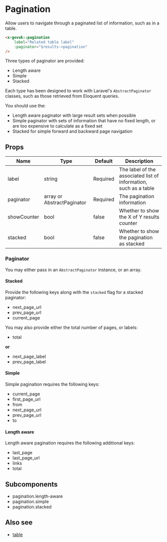 # Pagination

Allow users to navigate through a paginated list of information, such as in a table.

```html
<x-govuk::pagination
    label="Related table label"
    :paginator="$results->pagination"
/>
```

Three types of paginator are provided:

* Length aware
* Simple
* Stacked

Each type has been designed to work with Laravel's `AbstractPaginator` classes, such as those retrieved from Eloquent queries.

You should use the:

* Length aware paginator with large result sets when possible
* Simple paginator with sets of information that have no fixed length, or are too expensive to calculate as a fixed set
* Stacked for simple forward and backward page navigation

## Props

| Name        | Type                       | Default  | Description                                                      |
|-------------|----------------------------|----------|------------------------------------------------------------------|
| label       | string                     | Required | The label of the associated list of information, such as a table |
| paginator   | array or AbstractPaginator | Required | The pagination information                                       |
| showCounter | bool                       | false    | Whether to show the X of Y results counter                       |
| stacked     | bool                       | false    | Whether to show the pagination as stacked                        |

### Paginator

You may either pass in an `AbstractPaginator` instance, or an array.

#### Stacked
Provide the following keys along with the `stacked` flag for a stacked paginator:

* next_page_url
* prev_page_url
* current_page

You may also provide either the total number of pages, or labels:

* total

**or**

* next_page_label
* prev_page_label

#### Simple
Simple pagination requires the following keys:

* current_page
* first_page_url
* from
* next_page_url
* prev_page_url
* to

#### Length aware
Length aware pagination requires the following additional keys:

* last_page
* last_page_url
* links
* total

## Subcomponents

* pagination.length-aware
* pagination.simple
* pagination.stacked

## Also see

* [table](table.md)
